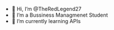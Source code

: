 - 👋 Hi, I’m @TheRedLegend27
- 👀 I’m a Bussiness Managmenet Student
- 🌱 I’m currently learning APIs

<!---
TheRedLegend27/TheRedLegend27 is a ✨ special ✨ repository because its `README.md` (this file) appears on your GitHub profile.
You can click the Preview link to take a look at your changes.
--->
